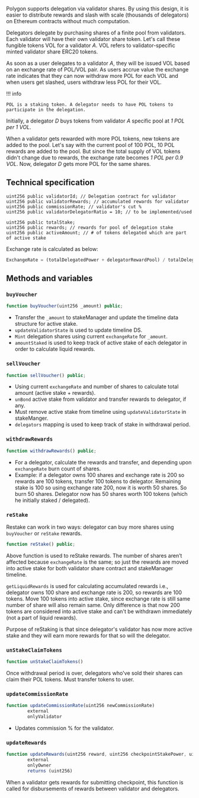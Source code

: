 Polygon supports delegation via validator shares. By using this design, it is easier to distribute rewards and slash with scale (thousands of delegators) on Ethereum contracts without much computation.

Delegators delegate by purchasing shares of a finite pool from validators. Each validator will have their own validator share token. Let's call these fungible tokens VOL for a validator *A*. VOL refers to validator-specific minted validator share ERC20 tokens. 

As soon as a user delegates to a validator *A*, they will be issued VOL based on an exchange rate of POL/VOL pair. As users accrue value the exchange rate indicates that they can now withdraw more POL for each VOL and when users get slashed, users withdraw less POL for their VOL.

!!! info

    POL is a staking token. A delegator needs to have POL tokens to participate in the delegation.

Initially, a delegator *D* buys tokens from validator *A* specific pool at *1 POL per 1 VOL*.

When a validator gets rewarded with more POL tokens, new tokens are added to the pool. Let's say with the current pool of 100 POL, 10 POL rewards are added to the pool. But since the total supply of VOL tokens didn't change due to rewards, the exchange rate becomes *1 POL per 0.9 VOL*. Now, delegator *D* gets more POL for the same shares.

## Technical specification

```solidity
uint256 public validatorId; // Delegation contract for validator
uint256 public validatorRewards; // accumulated rewards for validator
uint256 public commissionRate; // validator's cut %
uint256 public validatorDelegatorRatio = 10; // to be implemented/used

uint256 public totalStake;
uint256 public rewards; // rewards for pool of delegation stake
uint256 public activeAmount; // # of tokens delegated which are part of active stake
```

Exchange rate is calculated as below:

```js
ExchangeRate = (totalDelegatedPower + delegatorRewardPool) / totalDelegatorShares
```

## Methods and variables

### `buyVoucher`

```js
function buyVoucher(uint256 _amount) public;
```

- Transfer the `_amount` to stakeManager and update the timeline data structure for active stake.
- `updateValidatorState` is used to update timeline DS.
- `Mint` delegation shares using current `exchangeRate` for `_amount`.
- `amountStaked` is used to keep track of active stake of each delegator in order to calculate liquid rewards.

### `sellVoucher`

```js
function sellVoucher() public;
```

- Using current `exchangeRate` and number of shares to calculate total amount (active stake + rewards).
- `unBond` active stake from validator and transfer rewards to delegator, if any.
- Must remove active stake from timeline using `updateValidatorState` in stakeManger.
- `delegators` mapping is used to keep track of stake in withdrawal period.

### `withdrawRewards`

```js
function withdrawRewards() public;
```

- For a delegator, calculate the rewards and transfer, and depending upon `exchangeRate` burn count of shares.
- Example: if a delegator owns 100 shares and exchange rate is 200 so rewards are 100 tokens, transfer 100 tokens to delegator. Remaining stake is 100 so using exchange rate 200, now it is worth 50 shares. So burn 50 shares. Delegator now has 50 shares worth 100 tokens (which he initially staked / delegated).

### `reStake`

Restake can work in two ways: delegator can buy more shares using `buyVoucher` or `reStake` rewards.

```js
function reStake() public;
```

Above function is used to reStake rewards. The number of shares aren’t affected because `exchangeRate` is the same; so just the rewards are moved into active stake for both validator share contract and stakeManager timeline.

`getLiquidRewards` is used for calculating accumulated rewards i.e., delegator owns 100 share and exchange rate is 200, so rewards are 100 tokens. Move 100 tokens into active stake, since exchange rate is still same number of share will also remain same. Only difference is that now 200 tokens are considered into active stake and can't be withdrawn immediately (not a part of liquid rewards).

Purpose of reStaking is that since delegator's validator has now more active stake and they will earn more rewards for that so will the delegator.

### `unStakeClaimTokens`

```js
function unStakeClaimTokens()
```

Once withdrawal period is over, delegators who've sold their shares can claim their POL tokens. Must transfer tokens to user.

### `updateCommissionRate`

```js
function updateCommissionRate(uint256 newCommissionRate)
        external
        onlyValidator
```

- Updates commission % for the validator.

### `updateRewards`

```js
function updateRewards(uint256 reward, uint256 checkpointStakePower, uint256 validatorStake)
        external
        onlyOwner
        returns (uint256)
```

When a validator gets rewards for submitting checkpoint, this function is called for disbursements of rewards between validator and delegators.
